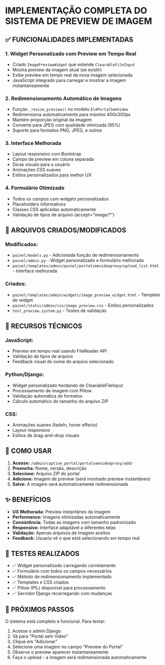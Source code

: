 # IMPLEMENTAÇÃO COMPLETA DO SISTEMA DE PREVIEW DE IMAGEM

## ✅ FUNCIONALIDADES IMPLEMENTADAS

### 1. **Widget Personalizado com Preview em Tempo Real**
- Criado `ImagePreviewWidget` que estende `ClearableFileInput`
- Mostra preview da imagem atual (se existir)
- Exibe preview em tempo real da nova imagem selecionada
- JavaScript integrado para carregar e mostrar a imagem instantaneamente

### 2. **Redimensionamento Automático de Imagens**
- Função `_resize_preview()` no modelo `EldPortalSemVideo`
- Redimensiona automaticamente para máximo 400x300px
- Mantém proporção original da imagem
- Converte para JPEG com qualidade otimizada (85%)
- Suporte para formatos PNG, JPEG, e outros

### 3. **Interface Melhorada**
- Layout responsivo com Bootstrap
- Campo de preview em coluna separada
- Dicas visuais para o usuário
- Animações CSS suaves
- Estilos personalizados para melhor UX

### 4. **Formulário Otimizado**
- Todos os campos com widgets personalizados
- Placeholders informativos
- Classes CSS aplicadas automaticamente
- Validação de tipos de arquivo (accept="image/*")

## 📁 ARQUIVOS CRIADOS/MODIFICADOS

### Modificados:
- `painel/models.py` - Adicionada função de redimensionamento
- `painel/admin.py` - Widget personalizado e formulário melhorado
- `painel/templates/admin/painel/portalsemvideoproxy/upload_list.html` - Interface melhorada

### Criados:
- `painel/templates/admin/widgets/image_preview_widget.html` - Template do widget
- `painel/static/admin/css/image_preview.css` - Estilos personalizados
- `test_preview_system.py` - Testes de validação

## 🔧 RECURSOS TÉCNICOS

### JavaScript:
- Preview em tempo real usando FileReader API
- Validação de tipos de arquivo
- Feedback visual do nome do arquivo selecionado

### Python/Django:
- Widget personalizado herdando de ClearableFileInput
- Processamento de imagem com Pillow
- Validação automática de formatos
- Cálculo automático do tamanho do arquivo ZIP

### CSS:
- Animações suaves (fadeIn, hover effects)
- Layout responsivo
- Estilos de drag-and-drop visuais

## 🎯 COMO USAR

1. **Acesse:** `/admin/captive_portal/portalsemvideoproxy/add/`
2. **Preencha:** Nome, versão, descrição
3. **Selecione:** Arquivo ZIP do portal
4. **Adicione:** Imagem de preview (será mostrado preview instantâneo)
5. **Salve:** A imagem será automaticamente redimensionada

## ✨ BENEFÍCIOS

- **UX Melhorada:** Preview instantâneo da imagem
- **Performance:** Imagens otimizadas automaticamente
- **Consistência:** Todas as imagens com tamanho padronizado
- **Responsivo:** Interface adaptável a diferentes telas
- **Validação:** Apenas arquivos de imagem aceitos
- **Feedback:** Usuario vê o que está selecionando em tempo real

## 🧪 TESTES REALIZADOS

- ✅ Widget personalizado carregando corretamente
- ✅ Formulário com todos os campos necessários
- ✅ Método de redimensionamento implementado
- ✅ Templates e CSS criados
- ✅ Pillow (PIL) disponível para processamento
- ✅ Servidor Django recarregando com mudanças

## 🔄 PRÓXIMOS PASSOS

O sistema está completo e funcional. Para testar:

1. Acesse o admin Django
2. Vá para "Portal sem Vídeo" 
3. Clique em "Adicionar"
4. Selecione uma imagem no campo "Preview do Portal"
5. Observe o preview aparecer instantaneamente
6. Faça o upload - a imagem será redimensionada automaticamente
